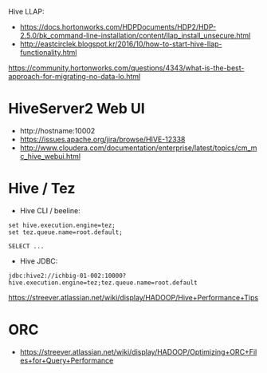 Hive LLAP:
- https://docs.hortonworks.com/HDPDocuments/HDP2/HDP-2.5.0/bk_command-line-installation/content/llap_install_unsecure.html
- http://eastcirclek.blogspot.kr/2016/10/how-to-start-hive-llap-functionality.html

https://community.hortonworks.com/questions/4343/what-is-the-best-approach-for-migrating-no-data-lo.html


# HiveServer2 Web UI
- http://hostname:10002
- https://issues.apache.org/jira/browse/HIVE-12338
- http://www.cloudera.com/documentation/enterprise/latest/topics/cm_mc_hive_webui.html

# Hive / Tez
- Hive CLI / beeline:
```
set hive.execution.engine=tez;
set tez.queue.name=root.default;

SELECT ...
```
- Hive JDBC:
```
jdbc:hive2://ichbig-01-002:10000?hive.execution.engine=tez;tez.queue.name=root.default
```

​https://streever.atlassian.net/wiki/display/HADOOP/Hive+Performance+Tips

# ORC
- https://streever.atlassian.net/wiki/display/HADOOP/Optimizing+ORC+Files+for+Query+Performance